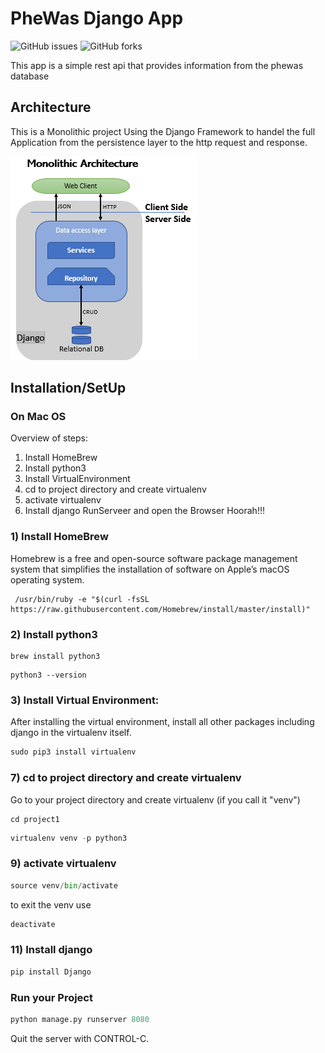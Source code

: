 # PheWas Django App
![GitHub issues](https://img.shields.io/github/issues/inamjr/GitSearchApp)
![GitHub forks](https://img.shields.io/github/forks/inamjr/phewas_django?color=green)


This app is a simple rest api that provides information from the phewas database

## Architecture

This is a Monolithic project Using the Django Framework to handel the full Application from the persistence layer to the http request and response.

![](Architecture.PNG)

## Installation/SetUp

### On Mac OS

Overview of steps:
1) Install HomeBrew
2) Install python3
3) Install VirtualEnvironment
4) cd to project directory and create virtualenv
5) activate virtualenv
6) Install django
   RunServeer and open the Browser
Hoorah!!!



### 1) Install HomeBrew
Homebrew is a free and open-source software package management system that simplifies the installation of software on Apple’s macOS operating system.

```linux
 /usr/bin/ruby -e "$(curl -fsSL https://raw.githubusercontent.com/Homebrew/install/master/install)"
```

### 2) Install python3

```linux
brew install python3
```
```linux
python3 --version
```

### 3) Install Virtual Environment:

After installing the virtual environment, install all other packages including django in the virtualenv itself.

```python
sudo pip3 install virtualenv
```

### 7) cd to project directory and create virtualenv

Go to your project directory and create virtualenv (if you call it "venv")
```linux
cd project1
```
```python
virtualenv venv -p python3
```

### 9) activate virtualenv

```python
source venv/bin/activate
```
to exit the venv use
```python
deactivate
```

### 11) Install django
```python
pip install Django
```

### Run your Project
```python
python manage.py runserver 8080
```
Quit the server with CONTROL-C.
